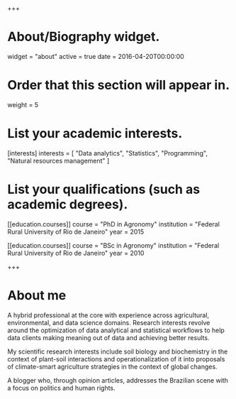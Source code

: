 +++
# About/Biography widget.
widget = "about"
active = true
date = 2016-04-20T00:00:00

# Order that this section will appear in.
weight = 5

# List your academic interests.
[interests]
  interests = [
    "Data analytics",
    "Statistics",
    "Programming",
    "Natural resources management"
   ]

# List your qualifications (such as academic degrees).
[[education.courses]]
  course = "PhD in Agronomy"
  institution = "Federal Rural University of Rio de Janeiro"
  year = 2015


[[education.courses]]
  course = "BSc in Agronomy"
  institution = "Federal Rural University of Rio de Janeiro"
  year = 2010
 
+++

# About me

A hybrid professional at the core with experience across agricultural, environmental, and data science domains. Research interests revolve around the optimization of data analytical and statistical workflows to help data clients making meaning out of data and achieving better results.

My scientific research interests include  soil biology and biochemistry in the context of plant-soil interactions and operationalization of it into proposals of climate-smart agriculture strategies in the context of global changes.

A blogger who, through opinion articles, addresses the Brazilian scene with a focus on politics and human rights. 

